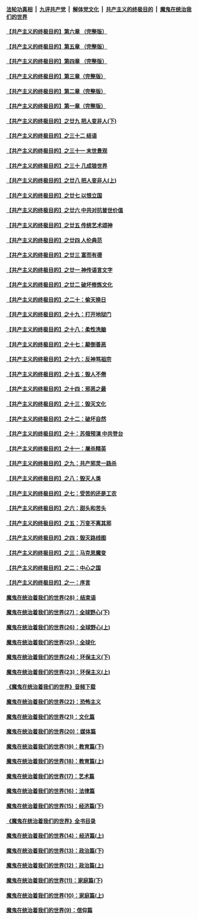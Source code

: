 ####  [法轮功真相](../../../../basic/blob/master/README.md?t=01060926) &nbsp;|&nbsp; [九评共产党](../../../../9ping.md/blob/master/README.md?t=01060926) &nbsp;|&nbsp; [解体党文化](../../../../jtdwh.md/blob/master/README.md?t=01060926)  &nbsp;|&nbsp; [共产主义的终极目的](../../../../gczydzjmd.md/blob/master/README.md?t=01060926) &nbsp;|&nbsp; [魔鬼在统治我们的世界](../../../../mgztzwmdsj.md/blob/master/README.md?t=01060926) 

#### [【共产主义的终极目的】第六章 （完整版）](../pages/nsc422/n11428913.md?t=01060926) 

#### [【共产主义的终极目的】第五章 （完整版）](../pages/nsc422/n11428912.md?t=01060926) 

#### [【共产主义的终极目的】第四章 （完整版）](../pages/nsc422/n11428907.md?t=01060926) 

#### [【共产主义的终极目的】第三章（完整版）](../pages/nsc422/n11428848.md?t=01060926) 

#### [【共产主义的终极目的】第二章（完整版）](../pages/nsc422/n11428831.md?t=01060926) 

#### [【共产主义的终极目的】第一章（完整版）](../pages/nsc422/n11417651.md?t=01060926) 

#### [【共产主义的终极目的】之廿九 把人变非人(下)](../pages/nsc422/n11344140.md?t=01060926) 

#### [【共产主义的终极目的】之三十二 结语](../pages/nsc422/n11360535.md?t=01060926) 

#### [【共产主义的终极目的】之三十一 末世景观](../pages/nsc422/n11351129.md?t=01060926) 

#### [【共产主义的终极目的】之三十 几成狼世界](../pages/nsc422/n11348280.md?t=01060926) 

#### [【共产主义的终极目的】之廿八 把人变非人(上)](../pages/nsc422/n11340492.md?t=01060926) 

#### [【共产主义的终极目的】之廿七 以恨立国](../pages/nsc422/n11336944.md?t=01060926) 

#### [【共产主义的终极目的】之廿六 中共对抗普世价值](../pages/nsc422/n11324785.md?t=01060926) 

#### [【共产主义的终极目的】之廿五 传统艺术颂神](../pages/nsc422/n11296396.md?t=01060926) 

#### [【共产主义的终极目的】之廿四 人伦典范](../pages/nsc422/n11296397.md?t=01060926) 

#### [【共产主义的终极目的】之廿三 富而有德](../pages/nsc422/n11283598.md?t=01060926) 

#### [【共产主义的终极目的】之廿一 神传语言文字](../pages/nsc422/n11263265.md?t=01060926) 

#### [【共产主义的终极目的】之廿二 破坏修炼文化](../pages/nsc422/n11245728.md?t=01060926) 

#### [【共产主义的终极目的】之二十：偷天换日](../pages/nsc422/n11238846.md?t=01060926) 

#### [【共产主义的终极目的】之十九：打开地狱门](../pages/nsc422/n11206376.md?t=01060926) 

#### [【共产主义的终极目的】之十八：柔性洗脑](../pages/nsc422/n11199994.md?t=01060926) 

#### [【共产主义的终极目的】之十七：颠倒善恶](../pages/nsc422/n11179782.md?t=01060926) 

#### [【共产主义的终极目的】之十六：反神骂祖宗](../pages/nsc422/n11166798.md?t=01060926) 

#### [【共产主义的终极目的】之十五：毁人不倦](../pages/nsc422/n11166792.md?t=01060926) 

#### [【共产主义的终极目的】之十四：邪恶之最](../pages/nsc422/n11150249.md?t=01060926) 

#### [【共产主义的终极目的】之十三：毁灭文化](../pages/nsc422/n11135227.md?t=01060926) 

#### [【共产主义的终极目的】之十二：破坏自然](../pages/nsc422/n11135214.md?t=01060926) 

#### [【共产主义的终极目的】之十：苏俄预演 中共登台](../pages/nsc422/n11118424.md?t=01060926) 

#### [【共产主义的终极目的】之十一：屠杀精英](../pages/nsc422/n11118442.md?t=01060926) 

#### [【共产主义的终极目的】之九：共产邪灵一路杀](../pages/nsc422/n11114139.md?t=01060926) 

#### [【共产主义的终极目的】之八：毁灭人类](../pages/nsc422/n11108503.md?t=01060926) 

#### [【共产主义的终极目的】之七：受苦的还是工农](../pages/nsc422/n11101809.md?t=01060926) 

#### [【共产主义的终极目的】之六：甜头和苦头](../pages/nsc422/n11096971.md?t=01060926) 

#### [【共产主义的终极目的】之五：万变不离其邪](../pages/nsc422/n11091285.md?t=01060926) 

#### [【共产主义的终极目的】之四：毁灭路线图](../pages/nsc422/n11086284.md?t=01060926) 

#### [【共产主义的终极目的】之三：马克思魔变](../pages/nsc422/n11061941.md?t=01060926) 

#### [【共产主义的终极目的】之二：中心之国](../pages/nsc422/n11047728.md?t=01060926) 

#### [【共产主义的终极目的】之一：序言](../pages/nsc422/n11086077.md?t=01060926) 

#### [魔鬼在统治着我们的世界(28)：结束语](../pages/nsc422/n10936246.md?t=01060926) 

#### [魔鬼在统治着我们的世界(27)：全球野心(下)](../pages/nsc422/n10928319.md?t=01060926) 

#### [魔鬼在统治着我们的世界(26)：全球野心(上)](../pages/nsc422/n10900318.md?t=01060926) 

#### [魔鬼在统治着我们的世界(25)：全球化](../pages/nsc422/n10788205.md?t=01060926) 

#### [魔鬼在统治着我们的世界(24)：环保主义(下)](../pages/nsc422/n10695307.md?t=01060926) 

#### [魔鬼在统治着我们的世界(23)：环保主义(上)](../pages/nsc422/n10688613.md?t=01060926) 

#### [《魔鬼在统治着我们的世界》音频下载](../pages/nsc422/n10635553.md?t=01060926) 

#### [魔鬼在统治着我们的世界(22)：恐怖主义](../pages/nsc422/n10614727.md?t=01060926) 

#### [魔鬼在统治着我们的世界(21)：文化篇](../pages/nsc422/n10597706.md?t=01060926) 

#### [魔鬼在统治着我们的世界(20)：媒体篇](../pages/nsc422/n10586579.md?t=01060926) 

#### [魔鬼在统治着我们的世界(19)：教育篇(下)](../pages/nsc422/n10564808.md?t=01060926) 

#### [魔鬼在统治着我们的世界(18)：教育篇(上)](../pages/nsc422/n10526970.md?t=01060926) 

#### [魔鬼在统治着我们的世界(17)：艺术篇](../pages/nsc422/n10499093.md?t=01060926) 

#### [魔鬼在统治着我们的世界(16)：法律篇](../pages/nsc422/n10485969.md?t=01060926) 

#### [魔鬼在统治着我们的世界(15)：经济篇(下)](../pages/nsc422/n10469975.md?t=01060926) 

#### [《魔鬼在统治着我们的世界》全书目录](../pages/nsc422/n10464261.md?t=01060926) 

#### [魔鬼在统治着我们的世界(14)：经济篇(上)](../pages/nsc422/n10457370.md?t=01060926) 

#### [魔鬼在统治着我们的世界(13)：政治篇(下)](../pages/nsc422/n10448270.md?t=01060926) 

#### [魔鬼在统治着我们的世界(12)：政治篇(上)](../pages/nsc422/n10444576.md?t=01060926) 

#### [魔鬼在统治着我们的世界(11)：家庭篇(下)](../pages/nsc422/n10440961.md?t=01060926) 

#### [魔鬼在统治着我们的世界(10)：家庭篇(上)](../pages/nsc422/n10435448.md?t=01060926) 

#### [魔鬼在统治着我们的世界(9)：信仰篇](../pages/nsc422/n10432159.md?t=01060926) 

